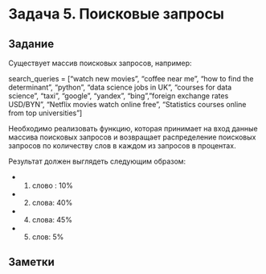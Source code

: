 # Задача 5. Поисковые запросы

## Задание

Существует массив поисковых запросов, например:

search_queries = [“watch new movies”, “coffee near me”, “how to find the determinant”, “python”, “data science jobs in UK”, “courses for data science”, “taxi”, “google”, “yandex”, “bing”,”foreign exchange rates USD/BYN”, “Netflix movies watch online free”,  “Statistics courses online from top universities”]

Необходимо реализовать функцию, которая принимает на вход данные массива поисковых запросов и возвращает распределение поисковых запросов по количеству слов в каждом из запросов в процентах.

Результат должен выглядеть следующим образом:
- 1. слово : 10%
- 2. слова:  40%
- 4. слова:  45%
- 5. слов:    5%

## Заметки


